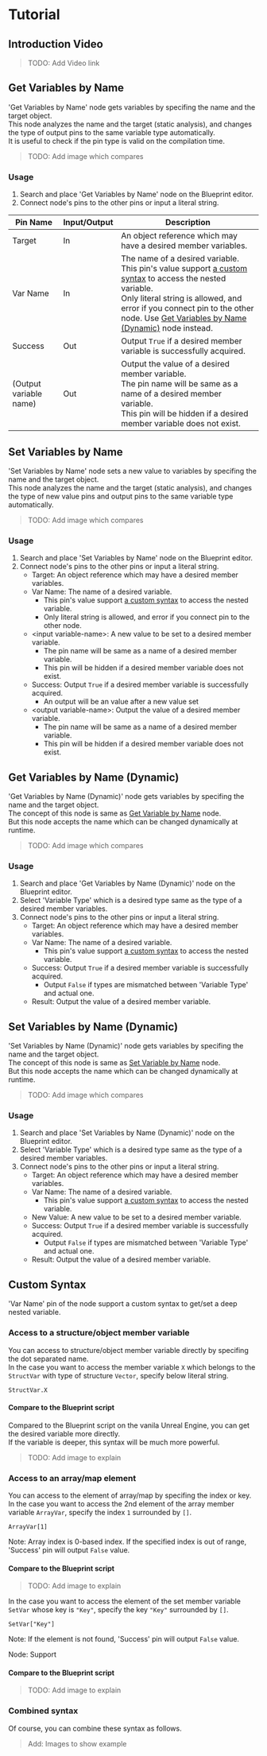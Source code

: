 # Tutorial

## Introduction Video

> TODO: Add Video link

## Get Variables by Name

'Get Variables by Name' node gets variables by specifing the name and the target object.  
This node analyzes the name and the target (static analysis), and changes the type of output pins to the same variable type automatically.  
It is useful to check if the pin type is valid on the compilation time.

> TODO: Add image which compares

### Usage

1. Search and place 'Get Variables by Name' node on the Blueprint editor.
2. Connect node's pins to the other pins or input a literal string.

|Pin Name|Input/Output|Description|
|---|---|---|
|Target|In|An object reference which may have a desired member variables.|
|Var Name|In|The name of a desired variable.<br>This pin's value support [a custom syntax](#custom-syntax) to access the nested variable.<br>Only literal string is allowed, and error if you connect pin to the other node. Use [Get Variables by Name (Dynamic)]() node instead.|
|Success|Out|Output `True` if a desired member variable is successfully acquired.|
|(Output variable name)|Out|Output the value of a desired member variable.<br>The pin name will be same as a name of a desired member variable.<br>This pin will be hidden if a desired member variable does not exist.|

## Set Variables by Name

'Set Variables by Name' node sets a new value to variables by specifing the name and the target object.  
This node analyzes the name and the target (static analysis), and changes the type of new value pins and output pins to the same variable type automatically.  

> TODO: Add image which compares

### Usage

1. Search and place 'Set Variables by Name' node on the Blueprint editor.
2. Connect node's pins to the other pins or input a literal string.
   * Target: An object reference which may have a desired member variables.
   * Var Name: The name of a desired variable.
      * This pin's value support [a custom syntax](#custom-syntax) to access the nested variable.
      * Only literal string is allowed, and error if you connect pin to the other node.
   * \<input variable-name\>: A new value to be set to a desired member variable.
      * The pin name will be same as a name of a desired member variable.
      * This pin will be hidden if a desired member variable does not exist.
   * Success: Output `True` if a desired member variable is successfully acquired.
      * An output will be an value after a new value set
   * \<output variable-name\>: Output the value of a desired member variable.
      * The pin name will be same as a name of a desired member variable.
      * This pin will be hidden if a desired member variable does not exist.

## Get Variables by Name (Dynamic)

'Get Variables by Name (Dynamic)' node gets variables by specifing the name and the target object.  
The concept of this node is same as [Get Variable by Name](#get-variables-by-name) node.  
But this node accepts the name which can be changed dynamically at runtime.

> TODO: Add image which compares

### Usage

1. Search and place 'Get Variables by Name (Dynamic)' node on the Blueprint editor.
2. Select 'Variable Type' which is a desired type same as the type of a desired member variables.
3. Connect node's pins to the other pins or input a literal string.
   * Target: An object reference which may have a desired member variables.
   * Var Name: The name of a desired variable.
      * This pin's value support [a custom syntax](#custom-syntax) to access the nested variable.
   * Success: Output `True` if a desired member variable is successfully acquired.
      * Output `False` if types are mismatched between 'Variable Type' and actual one.
   * Result: Output the value of a desired member variable.

## Set Variables by Name (Dynamic)

'Set Variables by Name (Dynamic)' node gets variables by specifing the name and the target object.  
The concept of this node is same as [Set Variable by Name](#get-variables-by-name) node.  
But this node accepts the name which can be changed dynamically at runtime.

> TODO: Add image which compares

### Usage

1. Search and place 'Set Variables by Name (Dynamic)' node on the Blueprint editor.
2. Select 'Variable Type' which is a desired type same as the type of a desired member variables.
3. Connect node's pins to the other pins or input a literal string.
   * Target: An object reference which may have a desired member variables.
   * Var Name: The name of a desired variable.
      * This pin's value support [a custom syntax](#custom-syntax) to access the nested variable.
   * New Value: A new value to be set to a desired member variable.
   * Success: Output `True` if a desired member variable is successfully acquired.
      * Output `False` if types are mismatched between 'Variable Type' and actual one.
   * Result: Output the value of a desired member variable.

## Custom Syntax

'Var Name' pin of the node support a custom syntax to get/set a deep nested variable.

### Access to a structure/object member variable

You can access to structure/object member variable directly by specifing the dot separated name.  
In the case you want to access the member variable `X` which belongs to the `StructVar` with type of structure `Vector`, specify below literal string.

```
StructVar.X
```

#### Compare to the Blueprint script

Compared to the Blueprint script on the vanila Unreal Engine, you can get the desired variable more directly.  
If the variable is deeper, this syntax will be much more powerful.

> TODO: Add image to explain

### Access to an array/map element

You can access to the element of array/map by specifing the index or key.  
In the case you want to access the 2nd element of the array member variable `ArrayVar`, specify the index `1` surrounded by `[]`.

```
ArrayVar[1]
```

Note: Array index is 0-based index. If the specified index is out of range, 'Success' pin will output `False` value.

#### Compare to the Blueprint script

> TODO: Add image to explain

In the case you want to access the element of the set member variable `SetVar` whose key is `"Key"`, specify the key `"Key"` surrounded by `[]`.

```
SetVar["Key"]
```

Note: If the element is not found, 'Success' pin will output `False` value.

Node: Support 

#### Compare to the Blueprint script

> TODO: Add image to explain

### Combined syntax

Of course, you can combine these syntax as follows.

> Add: Images to show example
